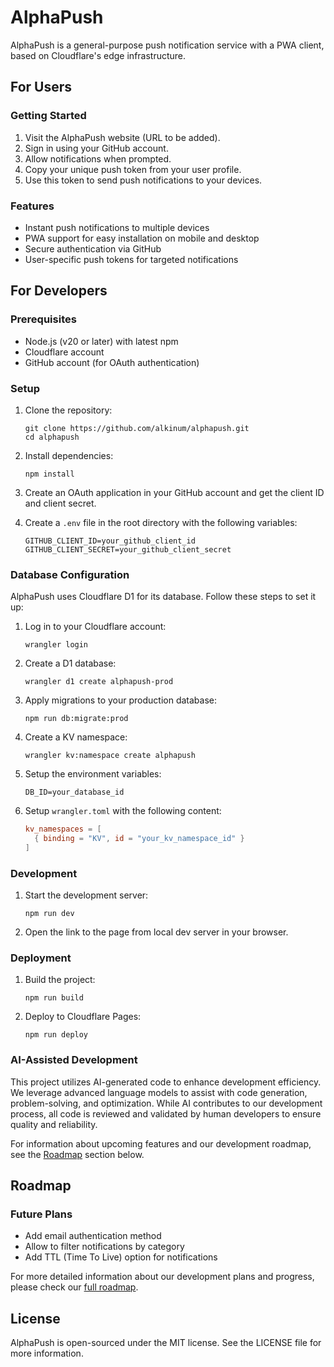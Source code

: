 # AlphaPush

AlphaPush is a general-purpose push notification service with a PWA client, based on Cloudflare's edge infrastructure.

## For Users

### Getting Started

1. Visit the AlphaPush website (URL to be added).
2. Sign in using your GitHub account.
3. Allow notifications when prompted.
4. Copy your unique push token from your user profile.
5. Use this token to send push notifications to your devices.

### Features

- Instant push notifications to multiple devices
- PWA support for easy installation on mobile and desktop
- Secure authentication via GitHub
- User-specific push tokens for targeted notifications

## For Developers

### Prerequisites

- Node.js (v20 or later) with latest npm
- Cloudflare account
- GitHub account (for OAuth authentication)

### Setup

1. Clone the repository:

   ```
   git clone https://github.com/alkinum/alphapush.git
   cd alphapush
   ```

2. Install dependencies:

   ```
   npm install
   ```

3. Create an OAuth application in your GitHub account and get the client ID and client secret.

4. Create a `.env` file in the root directory with the following variables:

   ```
   GITHUB_CLIENT_ID=your_github_client_id
   GITHUB_CLIENT_SECRET=your_github_client_secret
   ```

### Database Configuration

AlphaPush uses Cloudflare D1 for its database. Follow these steps to set it up:

1. Log in to your Cloudflare account:

   ```
   wrangler login
   ```

2. Create a D1 database:

   ```
   wrangler d1 create alphapush-prod
   ```

3. Apply migrations to your production database:

   ```
   npm run db:migrate:prod
   ```

4. Create a KV namespace:

   ```
   wrangler kv:namespace create alphapush
   ```

5. Setup the environment variables:

   ```
   DB_ID=your_database_id
   ```

6. Setup `wrangler.toml` with the following content:

   ```toml
   kv_namespaces = [
     { binding = "KV", id = "your_kv_namespace_id" }
   ]
   ```

### Development

1. Start the development server:

   ```
   npm run dev
   ```

2. Open the link to the page from local dev server in your browser.

### Deployment

1. Build the project:

   ```
   npm run build
   ```

2. Deploy to Cloudflare Pages:

   ```
   npm run deploy
   ```

### AI-Assisted Development

This project utilizes AI-generated code to enhance development efficiency. We leverage advanced language models to assist with code generation, problem-solving, and optimization. While AI contributes to our development process, all code is reviewed and validated by human developers to ensure quality and reliability.

For information about upcoming features and our development roadmap, see the [Roadmap](#roadmap) section below.

## Roadmap

### Future Plans

- Add email authentication method
- Allow to filter notifications by category
- Add TTL (Time To Live) option for notifications

For more detailed information about our development plans and progress, please check our [full roadmap](./Roadmap.md).

## License

AlphaPush is open-sourced under the MIT license. See the LICENSE file for more information.
